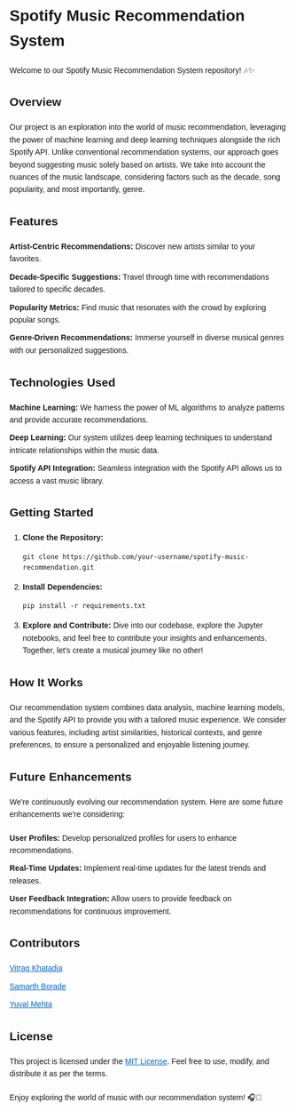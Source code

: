 <!DOCTYPE html>
<html lang="en">

<head>
  <meta charset="UTF-8">
  <meta name="viewport" content="width=device-width, initial-scale=1.0">
  <title>Spotify Music Recommendation System</title>
  <style>
    body {
      font-family: 'Arial', sans-serif;
      line-height: 1.6;
      margin: 20px;
    }

    h1,
    h2,
    h3 {
      color: #1DB954;
    }

    a {
      color: #0366d6;
    }

    p {
      margin-bottom: 20px;
    }

    ul {
      list-style: none;
      padding: 0;
    }

    li {
      margin-bottom: 10px;
    }
  </style>
</head>

<body>

  <h1>Spotify Music Recommendation System</h1>

  <p>Welcome to our Spotify Music Recommendation System repository! 🎶✨</p>

  <h2>Overview</h2>

  <p>Our project is an exploration into the world of music recommendation, leveraging the power of machine learning and deep learning techniques alongside the rich Spotify API. Unlike conventional recommendation systems, our approach goes beyond suggesting music solely based on artists. We take into account the nuances of the music landscape, considering factors such as the decade, song popularity, and most importantly, genre.</p>

  <h2>Features</h2>

  <ul>
    <li><strong>Artist-Centric Recommendations:</strong> Discover new artists similar to your favorites.</li>
    <li><strong>Decade-Specific Suggestions:</strong> Travel through time with recommendations tailored to specific decades.</li>
    <li><strong>Popularity Metrics:</strong> Find music that resonates with the crowd by exploring popular songs.</li>
    <li><strong>Genre-Driven Recommendations:</strong> Immerse yourself in diverse musical genres with our personalized suggestions.</li>
  </ul>

  <h2>Technologies Used</h2>

  <ul>
    <li><strong>Machine Learning:</strong> We harness the power of ML algorithms to analyze patterns and provide accurate recommendations.</li>
    <li><strong>Deep Learning:</strong> Our system utilizes deep learning techniques to understand intricate relationships within the music data.</li>
    <li><strong>Spotify API Integration:</strong> Seamless integration with the Spotify API allows us to access a vast music library.</li>
  </ul>

  <h2>Getting Started</h2>

  <ol>
    <li><strong>Clone the Repository:</strong>
      <pre><code>git clone https://github.com/your-username/spotify-music-recommendation.git</code></pre>
    </li>
    <li><strong>Install Dependencies:</strong>
      <pre><code>pip install -r requirements.txt</code></pre>
    </li>
    <li><strong>Explore and Contribute:</strong> Dive into our codebase, explore the Jupyter notebooks, and feel free to contribute your insights and enhancements. Together, let's create a musical journey like no other!</li>
  </ol>

  <h2>How It Works</h2>

  <p>Our recommendation system combines data analysis, machine learning models, and the Spotify API to provide you with a tailored music experience. We consider various features, including artist similarities, historical contexts, and genre preferences, to ensure a personalized and enjoyable listening journey.</p>

  <h2>Future Enhancements</h2>

  <p>We're continuously evolving our recommendation system. Here are some future enhancements we're considering:</p>

  <ul>
    <li><strong>User Profiles:</strong> Develop personalized profiles for users to enhance recommendations.</li>
    <li><strong>Real-Time Updates:</strong> Implement real-time updates for the latest trends and releases.</li>
    <li><strong>User Feedback Integration:</strong> Allow users to provide feedback on recommendations for continuous improvement.</li>
  </ul>

  <h2>Contributors</h2>

  <ul>
    <li><a href="https://github.com/vitrag2003">Vitrag Khatadia</a></li>
    <li><a href="https://github.com/samarthborade007">Samarth Borade</a></li>
    <li><a href="https://github.com/yuval728">Yuval Mehta</a></li>
  </ul>

  <h2>License</h2>

  <p>This project is licensed under the <a href="LICENSE">MIT License</a>. Feel free to use, modify, and distribute it as per the terms.</p>

  <p>Enjoy exploring the world of music with our recommendation system! 🎧🌟</p>

</body>

</html>
